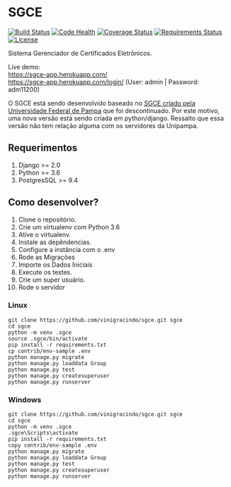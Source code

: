 # SGCE

[![Build Status](https://travis-ci.org/vinigracindo/sgce.svg?branch=develop)](https://travis-ci.org/vinigracindo/sgce.svg?branch=develop)
[![Code Health](https://landscape.io/github/vinigracindo/sgce/develop/landscape.svg?style=flat)](https://landscape.io/github/vinigracindo/sgce/develop)
[![Coverage Status](https://coveralls.io/repos/github/vinigracindo/sgce/badge.svg?branch=develop)](https://coveralls.io/github/vinigracindo/sgce?branch=develop)
[![Requirements Status](https://requires.io/github/vinigracindo/sgce/requirements.svg?branch=develop)](https://requires.io/github/vinigracindo/sgce/requirements/?branch=develop)
[![License](https://img.shields.io/pypi/l/django-treenode.svg)](https://img.shields.io/pypi/l/django-treenode.svg)

Sistema Gerenciador de Certificados Eletrônicos.

Live demo:<br/>
https://sgce-app.herokuapp.com/<br/>
https://sgce-app.herokuapp.com/login/ (User: admin | Password: adm11200)


O SGCE está sendo desenvolvido baseado no [SGCE criado pela Universidade Federal de Pampa](https://softwarepublico.gov.br/social/sgce) que foi descontinuado.
Por este motivo, uma nova versão está sendo criada em python/django. Ressalto que essa versão não tem relação alguma com os servidores da
Unipampa.

## Requerimentos
1. Django >= 2.0
2. Python >= 3.6
3. PostgresSQL >= 9.4

## Como desenvolver?

1. Clone o repositório.
2. Crie um virtualenv com Python 3.6
3. Ative o virtualenv.
4. Instale as depêndencias.
5. Configure a instância com o .env
6. Rode as Migrações
7. Importe os Dados Iniciais
8. Execute os testes.
9. Crie um super usuário.
9. Rode o servidor


### Linux
```console
git clone https://github.com/vinigracindo/sgce.git sgce
cd sgce
python -m venv .sgce
source .sgce/bin/activate
pip install -r requirements.txt
cp contrib/env-sample .env
python manage.py migrate
python manage.py loaddata Group
python manage.py test
python manage.py createsuperuser
python manage.py runserver
```

### Windows
```console
git clone https://github.com/vinigracindo/sgce.git sgce
cd sgce
python -m venv .sgce
.sgce\Scripts\activate
pip install -r requirements.txt
copy contrib/env-sample .env
python manage.py migrate
python manage.py loaddata Group
python manage.py test
python manage.py createsuperuser
python manage.py runserver
```